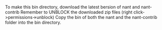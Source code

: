 To make this bin directory, download the latest bersion of nant and nant-contrib
Remember to UNBLOCK the downloaded zip files (right click->permissions->unblock)
Copy the bin of both the nant and the nant-contrib folder into the bin directory.
